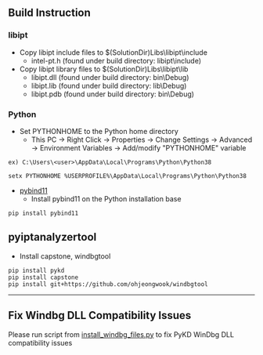 ## Build Instruction

### libipt

* Copy libipt include files to $(SolutionDir)Libs\libipt\include
   * intel-pt.h (found under build directory: libipt\include)
* Copy libipt library files to $(SolutionDir)Libs\libipt\lib
   * libipt.dll (found under build directory: bin\Debug)
   * libipt.lib (found under build directory: lib\Debug)
   * libipt.pdb (found under build directory: bin\Debug)

### Python

* Set PYTHONHOME to the Python home directory
   * This PC -> Right Click -> Properties -> Change Settings -> Advanced -> Environment Variables -> Add/modify "PYTHONHOME" variable

```
ex) C:\Users\<user>\AppData\Local\Programs\Python\Python38
```

```
setx PYTHONHOME %USERPROFILE%\AppData\Local\Programs\Python\Python38
```


* [pybind11](https://pybind11.readthedocs.io/en/stable/)
   * Install pybind11 on the Python installation base

```
pip install pybind11
```

## pyiptanalyzertool

* Install capstone, windbgtool 

```
pip install pykd
pip install capstone
pip install git+https://github.com/ohjeongwook/windbgtool
```

---
## Fix Windbg DLL Compatibility Issues

Please run script from [install_windbg_files.py](https://github.com/ohjeongwook/windbgtool/blob/master/installation/install_windbg_files.py) to fix PyKD WinDbg DLL compatibility issues